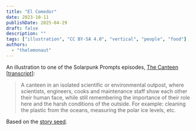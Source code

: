 ```yaml
---
title: "El Comedor"
date: 2023-10-11
publishDate: 2025-04-29
draft: false
description: ""
tags: ["illustration", "CC BY-SA 4.0", "vertical", "people", "food"]
authors:
  - "thelemonaut"
---
```


An illustration to one of the Solarpunk Prompts episodes, [The Canteen](https://podcast.tomasino.org/@SolarpunkPrompts/episodes/the-canteen) [[transcript](https://wiki.tomasino.org/writing/Solarpunk-Prompts---The-Canteen)]:

> A canteen in an isolated scientific or environmental outpost, where scientists, engineers, cooks and maintenance staff show each other their human face, while still remembering the importance of their role here and the harsh conditions of the outside. For example: cleaning the plastic from the oceans, measuring the polar ice levels, etc.

Based on the [story seed](/seeds/the-canteen).